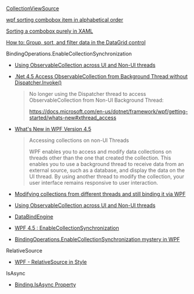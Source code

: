 [CollectionViewSource](https://docs.microsoft.com/en-us/dotnet/api/system.windows.data.collectionviewsource?redirectedfrom=MSDN&view=windowsdesktop-6.0)

[wpf sorting combobox item in alphabetical order](https://stackoverflow.com/questions/40248742/wpf-sorting-combobox-item-in-alphabetical-order)

[Sorting a combobox purely in XAML](https://stackoverflow.com/questions/2274690/sorting-a-combobox-purely-in-xaml)

[How to: Group, sort, and filter data in the DataGrid control](https://learn.microsoft.com/en-us/dotnet/desktop/wpf/controls/how-to-group-sort-and-filter-data-in-the-datagrid-control?view=netframeworkdesktop-4.8)

BindingOperations.EnableCollectionSynchronization

- [Using ObservableCollection across UI and Non-UI threads](https://stackoverflow.com/questions/51348527/using-observablecollection-across-ui-and-non-ui-threads)

- [.Net 4.5 Access ObservableCollection from Background Thread without Dispatcher.Invoke()](https://github.com/Dirkster99/FilterTreeView/releases/tag/v1.0.3)

  > No longer using the Dispatcher thread to access ObservableCollection from Non-UI Background Thread:
  > 
  > https://docs.microsoft.com/en-us/dotnet/framework/wpf/getting-started/whats-new#xthread_access

- [What's New in WPF Version 4.5](https://learn.microsoft.com/en-us/dotnet/desktop/wpf/getting-started/whats-new?view=netframeworkdesktop-4.8#xthread_access)

  > Accessing collections on non-UI Threads
  > 
  > WPF enables you to access and modify data collections on threads other than the one that created the collection. This enables you to use a background thread to receive data from an external source, such as a database, and display the data on the UI thread. By using another thread to modify the collection, your user interface remains responsive to user interaction.

- [Modifying collections from different threads and still binding it via WPF](https://siderite.dev/blog/modifying-collections-from-different.html/)

- [Using ObservableCollection across UI and Non-UI threads](https://stackoverflow.com/questions/51348527/using-observablecollection-across-ui-and-non-ui-threads)

- [DataBindEngine](https://github.com/dotnet/wpf/blob/main/src/Microsoft.DotNet.Wpf/src/PresentationFramework/MS/Internal/Data/DataBindEngine.cs)

- [WPF 4.5 : EnableCollectionSynchronization](https://www.wittycoding.com/wpf-4.5-enablecollectionsynchronization)

- [BindingOperations.EnableCollectionSynchronization mystery in WPF](https://stackoverflow.com/questions/19734782/bindingoperations-enablecollectionsynchronization-mystery-in-wpf)

RelativeSource

- [WPF - RelativeSource in Style](https://stackoverflow.com/questions/18431043/wpf-relativesource-in-style)

IsAsync

- [Binding.IsAsync Property](https://learn.microsoft.com/en-us/dotnet/api/system.windows.data.binding.isasync?view=windowsdesktop-6.0)


